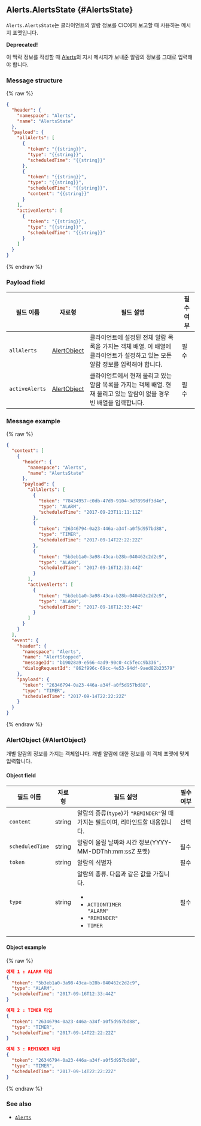 ## Alerts.AlertsState {#AlertsState}
`Alerts.AlertsState`는 클라이언트의 알람 정보를 CIC에게 보고할 때 사용하는 메시지 포맷입니다.

<div class="danger">
  <p><strong>Deprecated!</strong></p>
  <p>이 맥락 정보를 작성할 때 <a href="/CIC/References/CICInterface/Alerts.html">Alerts</a>의 지시 메시지가 보내준 알람의 정보를 그대로 입력해야 합니다.</p>
</div>

### Message structure
{% raw %}

```json
{
  "header": {
    "namespace": "Alerts",
    "name": "AlertsState"
  },
  "payload": {
    "allAlerts": [
      {
        "token": "{{string}}",
        "type": "{{string}}",
        "scheduledTime": "{{string}}"
      },
      {
        "token": "{{string}}",
        "type": "{{string}}",
        "scheduledTime": "{{string}}",
        "content": "{{string}}"
      }
    ],
    "activeAlerts": [
      {
        "token": "{{string}}",
        "type": "{{string}}",
        "scheduledTime": "{{string}}"
      }
    ]
  }
}
```

{% endraw %}


### Payload field

| 필드 이름       | 자료형    | 필드 설명                     | 필수 여부 |
|---------------|---------|-----------------------------|---------|
| `allAlerts`    | [AlertObject](#AlertObject) | 클라이언트에 설정된 전체 알람 목록을 가지는 객체 배열. 이 배열에 클라이언트가 설정하고 있는 모든 알람 정보를 입력해야 합니다.    | 필수 |
| `activeAlerts` | [AlertObject](#AlertObject) | 클라이언트에서 현재 울리고 있는 알람 목록을 가지는 객체 배열. 현재 울리고 있는 알람이 없을 경우 빈 배열을 입력합니다.  | 필수 |

### Message example

{% raw %}

```json
{
  "context": [
    {
      "header": {
        "namespace": "Alerts",
        "name": "AlertsState"
      },
      "payload": {
        "allAlerts": [
          {
            "token": "78434957-c0db-47d9-9104-3d7899df3d4e",
            "type": "ALARM",
            "scheduledTime": "2017-09-23T11:11:11Z"
          },
          {
            "token": "26346794-0a23-446a-a34f-a0f5d957bd88",
            "type": "TIMER",
            "scheduledTime": "2017-09-14T22:22:22Z"
          },
          {
            "token": "5b3eb1a0-3a98-43ca-b28b-040462c2d2c9",
            "type": "ALARM",
            "scheduledTime": "2017-09-16T12:33:44Z"
          }
        ],
        "activeAlerts": [
          {
            "token": "5b3eb1a0-3a98-43ca-b28b-040462c2d2c9",
            "type": "ALARM",
            "scheduledTime": "2017-09-16T12:33:44Z"
          }
        ]
      }
    }
  ],
  "event": {
    "header": {
      "namespace": "Alerts",
      "name": "AlertStopped",
      "messageId": "b19028a9-e566-4ad9-90c0-4c5fecc9b336",
      "dialogRequestId": "862f996c-69cc-4e53-94df-9aed82b23579"
    },
    "payload": {
      "token": "26346794-0a23-446a-a34f-a0f5d957bd88",
      "type": "TIMER",
      "scheduledTime": "2017-09-14T22:22:22Z"
    }
  }
}
```

{% endraw %}

### AlertObject {#AlertObject}
개별 알람의 정보를 가지는 객체입니다. 개별 알람에 대한 정보를 이 객체 포맷에 맞게 입력합니다.

#### Object field

| 필드 이름       | 자료형    | 필드 설명                     | 필수 여부 |
|---------------|---------|-----------------------------|---------|
| `content`       | string | 알람의 종류(`type`)가 `"REMINDER"`일 때 가지는 필드이며, 리마인드할 내용입니다. | 선택  |
| `scheduledTime` | string | 알람이 울릴 날짜와 시간 정보(YYYY-MM-DDThh:mm:ssZ 포맷)   | 필수 |
| `token`         | string | 알람의 식별자                   | 필수 |
| `type`          | string | 알람의 종류. 다음과 같은 값을 가집니다. <ul><li><li><code>ACTIONTIMER</code></li><code>"ALARM"</code></li><li><code>"REMINDER"</code></li><li><code>TIMER</code></li></ul>  | 필수 |

#### Object example

{% raw %}

```json
예제 1 : ALARM 타입
{
  "token": "5b3eb1a0-3a98-43ca-b28b-040462c2d2c9",
  "type": "ALARM",
  "scheduledTime": "2017-09-16T12:33:44Z"
}

예제 2 : TIMER 타입
{
  "token": "26346794-0a23-446a-a34f-a0f5d957bd88",
  "type": "TIMER",
  "scheduledTime": "2017-09-14T22:22:22Z"
}

예제 3 : REMINDER 타입
{
  "token": "26346794-0a23-446a-a34f-a0f5d957bd88",
  "type": "TIMER",
  "scheduledTime": "2017-09-14T22:22:22Z"
}

```

{% endraw %}

### See also
* [`Alerts`](/CIC/References/CICInterface/Alerts.md)
